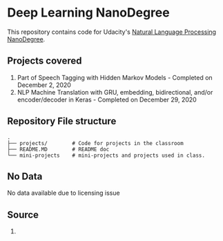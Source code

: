# Deep Learning NanoDegree
This repository contains code for Udacity's [Natural Language Processing NanoDegree](https://www.udacity.com/course/natural-language-processing-nanodegree--nd892).

## Projects covered
1. Part of Speech Tagging with Hidden Markov Models - Completed on December 2, 2020
2. NLP Machine Translation with GRU, embedding, bidirectional, and/or encoder/decoder in Keras - Completed on December 29, 2020

## Repository File structure
    .
    ├── projects/        # Code for projects in the classroom
    ├── README.MD        # README doc
    └── mini-projects    # mini-projects and projects used in class. 

## No Data
No data available due to licensing issue

## Source
1. 